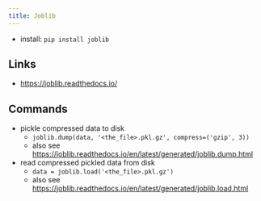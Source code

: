 ```yaml
---
title: Joblib
---
```


- install: `pip install joblib`

## Links
- <https://joblib.readthedocs.io/>

## Commands
- pickle compressed data to disk
  - `joblib.dump(data, '<the_file>.pkl.gz', compress=('gzip', 3))`
  - also see <https://joblib.readthedocs.io/en/latest/generated/joblib.dump.html>
- read compressed pickled data from disk
  - `data = joblib.load('<the_file>.pkl.gz')`
  - also see <https://joblib.readthedocs.io/en/latest/generated/joblib.load.html>
